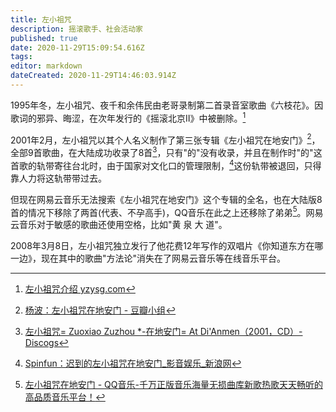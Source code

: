 ```yaml
---
title: 左小祖咒
description: 摇滚歌手、社会活动家
published: true
date: 2020-11-29T15:09:54.616Z
tags: 
editor: markdown
dateCreated: 2020-11-29T14:46:03.914Z
---
```


1995年冬，左小祖咒、夜千和余伟民由老哥录制第二首录音室歌曲《六枝花》。因歌词的邪异、晦涩，在次年发行的《摇滚北京Ⅱ》中被删除。[^20201129131703]

[^20201129131703]: [左小祖咒介绍 yzysg.com](https://web.archive.org/web/20201129141901/http://zx.yzysg.com/CNABOUT1.ASPX)

2001年2月，左小祖咒以其个人名义制作了第三张专辑《左小祖咒在地安门》[^20100430195800]，全部9首歌曲，在大陆成功收录了8首[^20201129142609]，只有"的"没有收录，并且在制作时"的"这首歌的轨带寄往台北时，由于国家对文化口的管理限制，[^20201129143752]这份轨带被退回，只得靠人力将这轨带带过去。

[^20100430195800]: [杨波：左小祖咒在地安门 - 豆瓣小组](https://web.archive.org/web/20100430195800/http://www.douban.com/group/topic/1339479/)

[^20201129142609]: [左小祖咒= Zuoxiao Zuzhou *-在地安门= At Di'Anmen（2001，CD）- Discogs](https://web.archive.org/web/20201129142609/https://www.discogs.com/%E5%B7%A6%E5%B0%8F%E7%A5%96%E5%92%92-Zuoxiao-Zuzhou-%E5%9C%A8%E5%9C%B0%E5%AE%89%E9%97%A8-At-Di-Anmen/release/10542937)

<!--
[新华书店原装正版 流行音乐 左小祖咒在地安门CD - - - 京东JD.COM](https://archive.is/wKDv4 "https://item.jd.com/10210110110.html")
-->

[^20201129143752]: [Spinfun：迟到的左小祖咒在地安门_影音娱乐_新浪网](https://web.archive.org/web/20201129143752/https://ent.sina.com.cn/r/n/2010-03-04/22022888343.shtml)

但现在网易云音乐无法搜索《左小祖咒在地安门》这个专辑的全名，也在大陆版8首的情况下移除了两首(代表、不孕高手)，QQ音乐在此之上还移除了弟弟[^20201129142809]。网易云音乐对于敏感的歌曲还使用空格，比如"黄 泉 大 道"。

[^20201129142809]: [左小祖咒在地安门 - QQ音乐-千万正版音乐海量无损曲库新歌热歌天天畅听的高品质音乐平台！](https://web.archive.org/web/20201129142809/https://y.qq.com/n/yqq/album/002WGL7L3R9jau.html)

2008年3月8日，左小祖咒独立发行了他花费12年写作的双唱片《你知道东方在哪一边》，现在其中的歌曲"方法论"消失在了网易云音乐等在线音乐平台。


